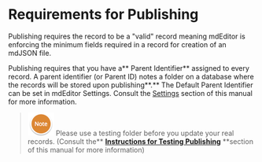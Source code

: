 # Requirements for Publishing

Publishing requires the record to be a "valid" record meaning mdEditor is enforcing the minimum fields required in a record for creation of an mdJSON file.

Publishing requires that you have a** Parent Identifier** assigned to every record. A parent identifier \(or Parent ID\) notes a folder on a database where the records will be stored upon publishing**.** The Default Parent Identifier can be set in mdEditor Settings. Consult the [Settings](/settings.md) section of this manual for more information.

> ![](/assets/NoteSmall.png) Please use a testing folder before you update your real records. \(Consult the** **[**Instructions for Testing Publishing**](/publish/instructions-for-testing-publishing.md)** **section of this manual for more information\)



